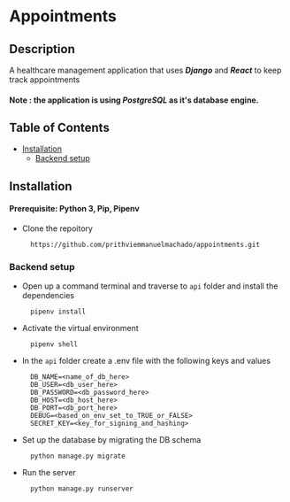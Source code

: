 # Appointments

## Description

A healthcare management application that uses ***Django*** and ***React*** to keep track appointments 

#### **Note** : the application is using ***PostgreSQL*** as it's database engine. 

## Table of Contents

- [Installation](#installation)
    - [Backend setup](#backend-setup)

## Installation

#### **Prerequisite**: Python 3, Pip, Pipenv

- Clone the repoitory  
    
        https://github.com/prithviemmanuelmachado/appointments.git 

### Backend setup

- Open up a command terminal and traverse to `api` folder and install the dependencies
    
        pipenv install

- Activate the virtual environment 

        pipenv shell

- In the `api` folder create a .env file with the following keys and values

        DB_NAME=<name_of_db_here>
        DB_USER=<db_user_here>
        DB_PASSWORD=<db_password_here>
        DB_HOST=<db_host_here>
        DB_PORT=<db_port_here>
        DEBUG=<based_on_env_set_to_TRUE_or_FALSE>
        SECRET_KEY=<key_for_signing_and_hashing>
        
- Set up the database by migrating the DB schema

        python manage.py migrate

- Run the server

        python manage.py runserver